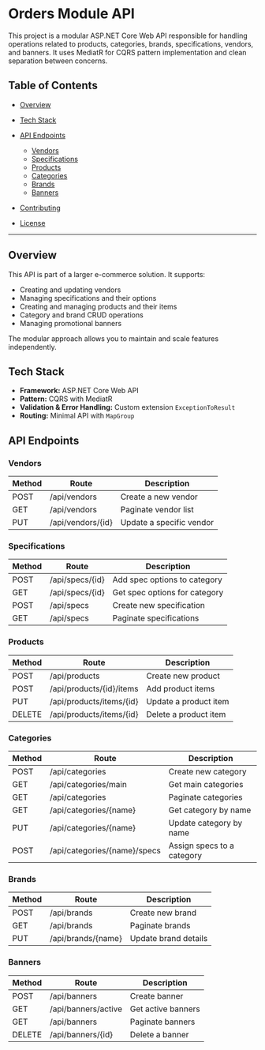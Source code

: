 # Orders Module API

This project is a modular ASP.NET Core Web API responsible for handling operations related to products, categories, brands, specifications, vendors, and banners. It uses MediatR for CQRS pattern implementation and clean separation between concerns.

## Table of Contents

* [Overview](#overview)
* [Tech Stack](#tech-stack)
* [API Endpoints](#api-endpoints)

  * [Vendors](#vendors)
  * [Specifications](#specifications)
  * [Products](#products)
  * [Categories](#categories)
  * [Brands](#brands)
  * [Banners](#banners)
* [Contributing](#contributing)
* [License](#license)

---

## Overview

This API is part of a larger e-commerce solution. It supports:

* Creating and updating vendors
* Managing specifications and their options
* Creating and managing products and their items
* Category and brand CRUD operations
* Managing promotional banners

The modular approach allows you to maintain and scale features independently.

## Tech Stack

* **Framework:** ASP.NET Core Web API
* **Pattern:** CQRS with MediatR
* **Validation & Error Handling:** Custom extension `ExceptionToResult`
* **Routing:** Minimal API with `MapGroup`

## API Endpoints

### Vendors

| Method | Route             | Description              |
| ------ | ----------------- | ------------------------ |
| POST   | /api/vendors      | Create a new vendor      |
| GET    | /api/vendors      | Paginate vendor list     |
| PUT    | /api/vendors/{id} | Update a specific vendor |

### Specifications

| Method | Route           | Description                   |
| ------ | --------------- | ----------------------------- |
| POST   | /api/specs/{id} | Add spec options to category  |
| GET    | /api/specs/{id} | Get spec options for category |
| POST   | /api/specs      | Create new specification      |
| GET    | /api/specs      | Paginate specifications       |

### Products

| Method | Route                    | Description           |
| ------ | ------------------------ | --------------------- |
| POST   | /api/products            | Create new product    |
| POST   | /api/products/{id}/items | Add product items     |
| PUT    | /api/products/items/{id} | Update a product item |
| DELETE | /api/products/items/{id} | Delete a product item |

### Categories

| Method | Route                        | Description                |
| ------ | ---------------------------- | -------------------------- |
| POST   | /api/categories              | Create new category        |
| GET    | /api/categories/main         | Get main categories        |
| GET    | /api/categories              | Paginate categories        |
| GET    | /api/categories/{name}       | Get category by name       |
| PUT    | /api/categories/{name}       | Update category by name    |
| POST   | /api/categories/{name}/specs | Assign specs to a category |

### Brands

| Method | Route              | Description          |
| ------ | ------------------ | -------------------- |
| POST   | /api/brands        | Create new brand     |
| GET    | /api/brands        | Paginate brands      |
| PUT    | /api/brands/{name} | Update brand details |

### Banners

| Method | Route               | Description        |
| ------ | ------------------- | ------------------ |
| POST   | /api/banners        | Create banner      |
| GET    | /api/banners/active | Get active banners |
| GET    | /api/banners        | Paginate banners   |
| DELETE | /api/banners/{id}   | Delete a banner    |

